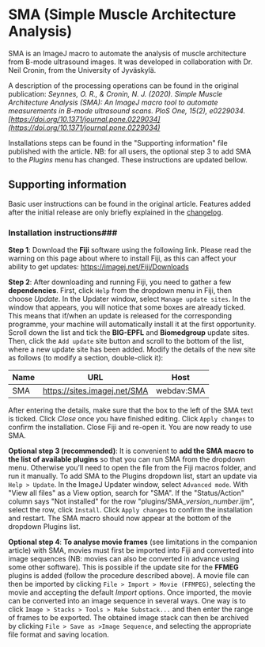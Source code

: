 # SMA (Simple Muscle Architecture Analysis)

SMA is an ImageJ macro to automate the analysis of muscle architecture from B-mode ultrasound images. It was developed in collaboration with Dr. Neil Cronin, from the University of Jyväskylä.

A description of the processing operations can be found in the original publication:
*Seynnes, O. R., & Cronin, N. J. (2020). Simple Muscle Architecture Analysis (SMA): An ImageJ macro tool to automate measurements in B-mode ultrasound scans. _PloS One_, _15_(2), e0229034. [https://doi.org/10.1371/journal.pone.0229034](https://doi.org/10.1371/journal.pone.0229034)*

Installations steps can be found in the "Supporting information" file published with the article. 
NB: for all users, the optional step 3 to add SMA to the *Plugins* menu has changed. These instructions are updated bellow.

## Supporting information ##
Basic user instructions can be found in the original article. Features added after the initial release are only briefly explained in the [changelog](https://github.com/oseynnes/SMA/blob/ad7daea1d9ca59cc7b80f15cb90208feb064d5b6/changelog.md).

### Installation instructions###

**__Step 1__**: Download the **Fiji** software using the following link. Please read the warning on this page about where to install Fiji, as this can affect your ability to get updates:
https://imagej.net/Fiji/Downloads

**__Step 2__**: After downloading and running Fiji, you need to gather a few **dependencies**. First, click `Help` from the dropdown menu in Fiji, then choose *Update*. In the Updater window, select `Manage update sites`. In the window that appears, you will notice that some boxes are already ticked. This means that if/when an update is released for the corresponding programme, your machine will automatically install it at the first opportunity.
Scroll down the list and tick the **BIG-EPFL** and **Biomedgroup** update sites. Then, click the `Add update` site button and scroll to the bottom of the list, where a new update site has been added. Modify the details of the new site as follows (to modify a section, double-click it): 

Name | URL                         | Host
---- | ----------------------------|-----------
SMA  | https://sites.imagej.net/SMA | webdav:SMA

After entering the details, make sure that the box to the left of the SMA text is ticked. Click *Close* once you have finished editing. Click `Apply changes` to confirm the installation. Close Fiji and re-open it. You are now ready to use SMA.

**__Optional step 3 (recommended)__**: It is convenient to **add the SMA macro to the list of available plugins** so that you can run SMA from the dropdown menu. Otherwise you’ll need to open the file from the Fiji macros folder, and run it manually. To add SMA to the Plugins dropdown list, start an update via `Help > Update`. In the ImageJ Updater window, select `Advanced mode`. With "View all files" as a View option, search for "SMA". If the "Status/Action" column says "Not installed" for the row "plugins/SMA_*version_number*.ijm", select the row, click `Install`. Click `Apply changes` to confirm the installation and restart. The SMA macro should now appear at the bottom of the dropdown Plugins list.

**__Optional step 4__**: **To analyse movie frames** (see limitations in the companion article) with SMA, movies must first be imported into Fiji and converted into image sequences (NB: movies can also be converted in advance using some other software). This is possible if the update site for the **FFMEG** plugins is added (follow the procedure described above).
A movie file can then be imported by clicking `File > Import > Movie (FFMPEG)`, selecting the movie and accepting the default *Import* options. Once imported, the movie can be converted into an image sequence in several ways.
One way is to click `Image > Stacks > Tools > Make Substack...` and then enter the range of frames to be exported. The obtained image stack can then be archived by clicking `File > Save as >Image Sequence`, and selecting the appropriate file format and saving location.